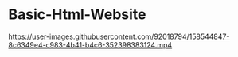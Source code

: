 # Basic-Html-Website








https://user-images.githubusercontent.com/92018794/158544847-8c6349e4-c983-4b41-b4c6-352398383124.mp4

